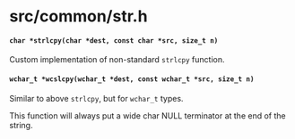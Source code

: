 # src/common/str.h

#### `char *strlcpy(char *dest, const char *src, size_t n)`
Custom implementation of non-standard `strlcpy` function.

#### `wchar_t *wcslcpy(wchar_t *dest, const wchar_t *src, size_t n)`
Similar to above `strlcpy`, but for `wchar_t` types.

This function will always put a wide char NULL terminator at the end of the string.

